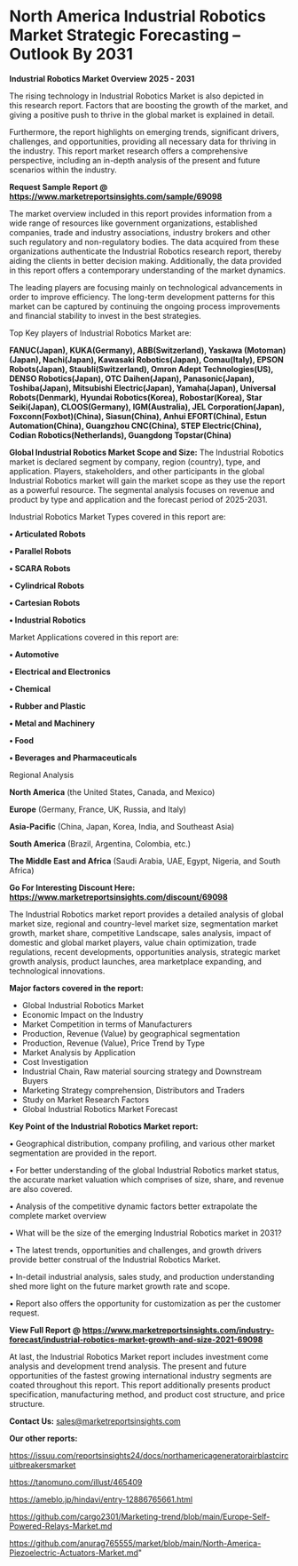 # North America Industrial Robotics Market Strategic Forecasting – Outlook By 2031

<Strong> Industrial Robotics Market Overview 2025 - 2031</strong>

The rising technology in Industrial Robotics Market is also depicted in this research report. Factors that are boosting the growth of the market, and giving a positive push to thrive in the global market is explained in detail.

Furthermore, the report highlights on emerging trends, significant drivers, challenges, and opportunities, providing all necessary data for thriving in the industry. This report market research offers a comprehensive perspective, including an in-depth analysis of the present and future scenarios within the industry.

<strong>Request Sample Report @ <a href=https://www.marketreportsinsights.com/sample/69098>https://www.marketreportsinsights.com/sample/69098</a></strong>

The market overview included in this report provides information from a wide range of resources like government organizations, established companies, trade and industry associations, industry brokers and other such regulatory and non-regulatory bodies. The data acquired from these organizations authenticate the Industrial Robotics research report, thereby aiding the clients in better decision making. Additionally, the data provided in this report offers a contemporary understanding of the market dynamics.

The leading players are focusing mainly on technological advancements in order to improve efficiency. The long-term development patterns for this market can be captured by continuing the ongoing process improvements and financial stability to invest in the best strategies.

Top Key players of Industrial Robotics Market are:

<strong>FANUC(Japan), KUKA(Germany), ABB(Switzerland), Yaskawa (Motoman)(Japan), Nachi(Japan), Kawasaki Robotics(Japan), Comau(Italy), EPSON Robots(Japan), Staubli(Switzerland), Omron Adept Technologies(US), DENSO Robotics(Japan), OTC Daihen(Japan), Panasonic(Japan), Toshiba(Japan), Mitsubishi Electric(Japan), Yamaha(Japan), Universal Robots(Denmark), Hyundai Robotics(Korea), Robostar(Korea), Star Seiki(Japan), CLOOS(Germany), IGM(Australia), JEL Corporation(Japan), Foxconn(Foxbot)(China), Siasun(China), Anhui EFORT(China), Estun Automation(China), Guangzhou CNC(China), STEP Electric(China), Codian Robotics(Netherlands), Guangdong Topstar(China)</strong>

<strong><b>Global Industrial Robotics Market Scope and Size:</b></strong>
The Industrial Robotics market is declared segment by company, region (country), type, and application. Players, stakeholders, and other participants in the global Industrial Robotics market will gain the market scope as they use the report as a powerful resource. The segmental analysis focuses on revenue and product by type and application and the forecast period of 2025-2031.

Industrial Robotics Market Types covered in this report are:

<strong>• Articulated Robots

• Parallel Robots

• SCARA Robots

• Cylindrical Robots

• Cartesian Robots

• Industrial Robotics</strong>

Market Applications covered in this report are:

<strong>• Automotive

• Electrical and Electronics

• Chemical

• Rubber and Plastic

• Metal and Machinery

• Food

• Beverages and Pharmaceuticals</strong> 

Regional Analysis

<strong>North America</strong> (the United States, Canada, and Mexico)

<strong>Europe</strong> (Germany, France, UK, Russia, and Italy)

<strong>Asia-Pacific</strong> (China, Japan, Korea, India, and Southeast Asia)

<strong>South America</strong> (Brazil, Argentina, Colombia, etc.)

<strong>The Middle East and Africa</strong> (Saudi Arabia, UAE, Egypt, Nigeria, and South Africa)

<strong>Go For Interesting Discount Here: <a href=https://www.marketreportsinsights.com/discount/69098>https://www.marketreportsinsights.com/discount/69098</a></strong>

The Industrial Robotics market report provides a detailed analysis of global market size, regional and country-level market size, segmentation market growth, market share, competitive Landscape, sales analysis, impact of domestic and global market players, value chain optimization, trade regulations, recent developments, opportunities analysis, strategic market growth analysis, product launches, area marketplace expanding, and technological innovations.

<strong><b>Major factors covered in the report:</b></strong>
<ul>
  <li>Global Industrial Robotics Market </li>
  <li>Economic Impact on the Industry</li>
  <li>Market Competition in terms of Manufacturers</li>
  <li>Production, Revenue (Value) by geographical segmentation</li>
  <li>Production, Revenue (Value), Price Trend by Type</li>
  <li>Market Analysis by Application</li>
  <li>Cost Investigation</li>
  <li>Industrial Chain, Raw material sourcing strategy and Downstream Buyers</li>
  <li>Marketing Strategy comprehension, Distributors and Traders</li>
  <li>Study on Market Research Factors</li>
  <li>Global Industrial Robotics Market Forecast</li>
</ul>

<strong><b>Key Point of the Industrial Robotics Market report:</b></strong>

• Geographical distribution, company profiling, and various other market segmentation are provided in the report.

• For better understanding of the global Industrial Robotics market status, the accurate market valuation which comprises of size, share, and revenue are also covered.

• Analysis of the competitive dynamic factors better extrapolate the complete market overview

• What will be the size of the emerging Industrial Robotics market in 2031?

• The latest trends, opportunities and challenges, and growth drivers provide better construal of the Industrial Robotics Market.

• In-detail industrial analysis, sales study, and production understanding shed more light on the future market growth rate and scope.

• Report also offers the opportunity for customization as per the customer request.

<strong><b>View Full Report @ <a href=https://www.marketreportsinsights.com/industry-forecast/industrial-robotics-market-growth-and-size-2021-69098>https://www.marketreportsinsights.com/industry-forecast/industrial-robotics-market-growth-and-size-2021-69098</a></b></strong>


At last, the Industrial Robotics Market report includes investment come analysis and development trend analysis. The present and future opportunities of the fastest growing international industry segments are coated throughout this report. This report additionally presents product specification, manufacturing method, and product cost structure, and price structure.

<strong>Contact Us:</strong>
sales@marketreportsinsights.com

<strong>Our other reports:</strong>

<a href=https://issuu.com/reportsinsights24/docs/northamericageneratorairblastcircuitbreakersmarket>https://issuu.com/reportsinsights24/docs/northamericageneratorairblastcircuitbreakersmarket</a>

<a href=https://tanomuno.com/illust/465409>https://tanomuno.com/illust/465409</a>

<a href=https://ameblo.jp/hindavi/entry-12886765661.html>https://ameblo.jp/hindavi/entry-12886765661.html</a>

<a href=https://github.com/cargo2301/Marketing-trend/blob/main/Europe-Self-Powered-Relays-Market.md>https://github.com/cargo2301/Marketing-trend/blob/main/Europe-Self-Powered-Relays-Market.md</a>

<a href=https://github.com/anurag765555/market/blob/main/North-America-Piezoelectric-Actuators-Market.md>https://github.com/anurag765555/market/blob/main/North-America-Piezoelectric-Actuators-Market.md</a>"
